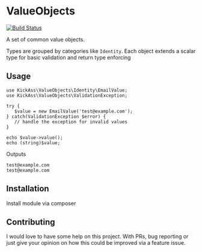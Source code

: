 # ValueObjects

[![Build Status](https://travis-ci.org/KickAssCommerce/valueobjects.svg?branch=master)](https://travis-ci.org/KickAssCommerce/valueobjects)

A set of common value objects. 

Types are grouped by categories like `Identity`. Each object extends a scalar type for basic validation and return type enforcing

## Usage

```
use KickAss\ValueObjects\Identity\EmailValue;
use KickAss\ValueObjects\ValidationException;

try {
   $value = new EmailValue('test@example.com');
} catch(ValidationException $error) {
   // handle the exception for invalid values
}

echo $value->value();
echo (string)$value;
``` 

Outputs
```
test@example.com
test@example.com
```

## Installation
Install module via composer

## Contributing

I would love to have some help on this project. With PRs, bug reporting or just give your opinion on how this
could be improved via a feature issue.